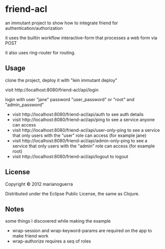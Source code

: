 # friend-acl

an immutant project to show how to integrate friend for authentication/authorization

it uses the builtin workflow interactive-form that processes a web form via POST

it also uses ring-router for routing.

## Usage

clone the project, deploy it with "lein immutant deploy"

visit http://localhost:8080/friend-acl/api/login

login with user "jane" password "user\_password" or "root" and "admin\_password"

* visit http://localhost:8080/friend-acl/api/auth to see auth details
* visit http://localhost:8080/friend-acl/api/ping to see a service anyone can access
* visit http://localhost:8080/friend-acl/api/user-only-ping to see a service that only users with the "user" role can access (for example jane)
* visit http://localhost:8080/friend-acl/api/admin-only-ping to see a service that only users with the "admin" role can access (for example root)
* visit http://localhost:8080/friend-acl/api/logout to logout

## License

Copyright © 2012 marianoguerra

Distributed under the Eclipse Public License, the same as Clojure.

## Notes

some things I discovered while making the example

* wrap-session and wrap-keyword-params are required on the app to make friend work
* wrap-authorize requires a seq of roles
